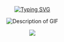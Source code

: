 <p align="center">
  <a href="https://git.io/typing-svg"><img src="https://readme-typing-svg.herokuapp.com?font=Dosis&weight=500&size=21&pause=1000&color=9C846FBB&center=true&vCenter=true&width=500&lines=kurt+punch+willima" alt="Typing SVG" /></a>
</p>

<p align="center">
  <img src="https://media1.tenor.com/m/Xm74uwFK-hEAAAAd/idv-identity-v.gif" alt="Description of GIF">
</p>

<p align="center">
  <img src="https://media2.giphy.com/media/N9DtPOsLaly1qa5XSn/200w.gif?cid=6c09b952vkchcsdxoe73jodz9afysc8va6h6w25e699svf56&ep=v1_stickers_search&rid=200w.gif&ct=s">
</p>

